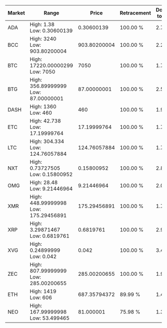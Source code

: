| Market | Range | Price| Retracement | Doubles to 50% |
| --- | --- | --- | --- | --- |
| ADA | High: 1.38<br />Low: 0.30600139 | 0.30600139 | 100.00 % | 2.75 |
| BCC | High: 3240<br />Low: 903.80200004 | 903.80200004 | 100.00 % | 2.29 |
| BTC | High: 17220.00000299<br />Low: 7050 | 7050 | 100.00 % | 1.72 |
| BTG | High: 356.89999999<br />Low: 87.00000001 | 87.00000001 | 100.00 % | 2.55 |
| DASH | High: 1360<br />Low: 460 | 460 | 100.00 % | 1.98 |
| ETC | High: 42.738<br />Low: 17.19999764 | 17.19999764 | 100.00 % | 1.74 |
| LTC | High: 304.334<br />Low: 124.76057884 | 124.76057884 | 100.00 % | 1.72 |
| NXT | High: 0.73727505<br />Low: 0.15800952 | 0.15800952 | 100.00 % | 2.83 |
| OMG | High: 28.48<br />Low: 9.21446964 | 9.21446964 | 100.00 % | 2.05 |
| XMR | High: 448.99999998<br />Low: 175.29456891 | 175.29456891 | 100.00 % | 1.78 |
| XRP | High: 3.29871467<br />Low: 0.6819761 | 0.6819761 | 100.00 % | 2.92 |
| XVG | High: 0.24899999<br />Low: 0.042 | 0.042 | 100.00 % | 3.46 |
| ZEC | High: 807.99999999<br />Low: 285.00200655 | 285.00200655 | 100.00 % | 1.92 |
| ETH | High: 1419<br />Low: 606 | 687.35794372 | 89.99 % | 1.47 |
| NEO | High: 167.99999998<br />Low: 53.499465 | 81.000001 | 75.98 % | 1.37 |
